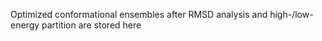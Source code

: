 Optimized conformational ensembles after RMSD analysis and high-/low-energy partition are stored here